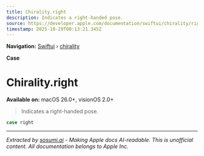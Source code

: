 ```yaml
---
title: Chirality.right
description: Indicates a right-handed pose.
source: https://developer.apple.com/documentation/swiftui/chirality/right
timestamp: 2025-10-29T00:13:21.345Z
---
```


**Navigation:** [Swiftui](/documentation/swiftui) › [chirality](/documentation/swiftui/chirality)

**Case**

# Chirality.right

**Available on:** macOS 26.0+, visionOS 2.0+

> Indicates a right-handed pose.

```swift
case right
```

---

*Extracted by [sosumi.ai](https://sosumi.ai) - Making Apple docs AI-readable.*
*This is unofficial content. All documentation belongs to Apple Inc.*
